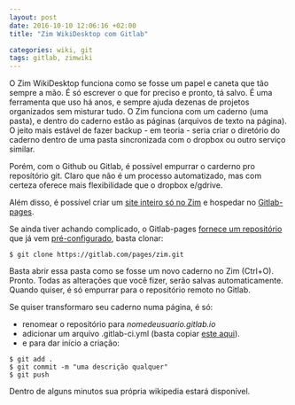 ```yaml
---
layout: post
date: 2016-10-10 12:06:16 +02:00
title: "Zim WikiDesktop com Gitlab"

categories: wiki, git
tags: gitlab, zimwiki
---
```


O Zim WikiDesktop funciona como se fosse um papel e caneta que tão sempre a mão. É só escrever o que for 
preciso e pronto, tá salvo.
É uma ferramenta que uso há anos, e sempre ajuda dezenas de projetos organizados sem misturar tudo.
O Zim funciona com um caderno (uma pasta), e dentro do caderno estão as páginas (arquivos de texto na 
página). 
O jeito mais estável de fazer backup - em teoria -  seria criar o diretório do caderno dentro de uma 
pasta sincronizada com o dropbox ou outro serviço similar.

Porém, com o Github ou Gitlab, é possível empurrar o carderno pro reposítório git. Claro que não é um
processo automatizado, mas com certeza oferece mais flexibilidade que o dropbox e/gdrive.

Além disso, é possível criar um [site inteiro só no Zim](https://pages.gitlab.io/zim/) e hospedar no 
[Gitlab-pages](https://pages.gitlab.io/).

Se ainda tiver achando complicado, o Gitlab-pages [fornece um repositório](https://gitlab.com/groups/pages?_ga=1.27507708.1351007525.1474015941) que já vem [pré-configurado](https://gitlab.com/pages/zim), basta
clonar:

	$ git clone https://gitlab.com/pages/zim.git

Basta abrir essa pasta como se fosse um novo caderno no Zim (Ctrl+O). Pronto.
Todas as alterações que você fizer, serão salvas automaticamente. Quando quiser, é só empurrar para
o repositório remoto no Gitlab.

Se quiser transformaro seu caderno numa página, é só:

- renomear o repositório para *nomedeusuario.gitlab.io*
- adicionar um arquivo .gitlab-ci.yml (basta copiar [este aqui](https://gitlab.com/pages/zim/blob/master/.gitlab-ci.yml)).
- e para dar início a criação:

```
$ git add .	
$ git commit -m "uma descrição qualquer"  
$ git push 
```

Dentro de alguns minutos sua própria wikipedia estará disponível.
